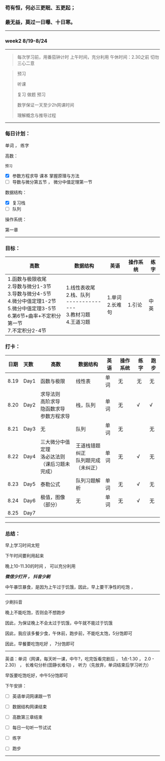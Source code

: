 ### 苟有恒，何必三更眠、五更起；

### 最无益，莫过一日曝、十日寒。

---

### week2 8/19-8/24

---

> 每次学习前，用番茄钟计时
> 上午时间，充分利用
> 午休时间：2.30之前
> 切勿三心二意

> 预习
>
> 听课
>
> 复习 做题 预习
>
> 数学保证一天至少2h网课时间
>
> 理解概念与推导过程

---

### 每日计划：

单词  ， 练字

高数：

    预习

* [X] 参数方程求导 课本 掌握原理与方法
* [ ] 导数与微分第五节 ， 微分中值定理第一节

数据结构：

* [X] 复习栈
* [ ] 队列

操作系统：

第一章

---

### 目标：

| 高数                                                                                                                                                                   | 数据结构                                                                         | 英语                 | 操作系统 | 练字       |
| ---------------------------------------------------------------------------------------------------------------------------------------------------------------------- | -------------------------------------------------------------------------------- | -------------------- | -------- | ---------- |
| 1.函数与极限收尾<br />2.导数与微分1-3节<br />3.导数与微分4-5节<br />4.微分中值定理1-2节<br />5.微分中值定理3-5节<br />6.第6节+曲率+不定积分第一节<br />7.不定积分2-4节 | 1.线性表收尾<br />2.栈、队列<br />--------------<br />3.教材习题<br />4.王道习题 | 1.单词<br />2.长难句 | 1.引论   | 中<br />英 |

### 打卡：

| 日期 | 天数 | 高数                                                     | 数据结构                                       | 英语 | 操作系统 | 练字 | 跑步 |
| ---- | :--- | -------------------------------------------------------- | ---------------------------------------------- | ---- | -------- | ---- | ---- |
| 8.19 | Day1 | 函数与极限                                               | 线性表                                         | 单词 | 无       | 无   | 无   |
| 8.20 | Day2 | 求导法则<br />高阶求导<br />隐函数求导<br />参数方程求导 | 栈，队列                                       | 单词 | 无       | √   | √   |
| 8.21 | Day3 | 无                                                       | 队列                                           | 单词 | 无       |      | 无   |
| 8.22 | Day4 | 三大微分中值定理<br />洛必达法则<br />（课后习题未完成） | 王道栈错题纠正<br />队列题完成<br />（未纠正） | 单词 | 无       | √   | 无   |
| 8.23 | Day5 | 泰勒公式                                                 | 队列习题解析                                   | 单词 | 无       | √   | 无   |
| 8.24 | Day6 | 极值，图像（部分）                                       | 无                                             | 单词 | 无       | √   | 无   |
| 8.25 | Day7 |                                                          |                                                |      |          |      |      |

---

### 总结：

早上学习时间太短

下午时间要利用起来

晚上10-11.30的时间 ， 可以充分利用

***微信少打开 ， 抖音少刷***

中午暴饮暴食，是因为上午过于饥饿，因此，早上要干净性的吃饱  ，

---

少刷抖音

晚上不能吃饱，否则会不想跑步

因此，为保证晚上不会太过于饥饿，中午就不能过于饥饿

因此，我应该多餐少食，午休前，跑步前，不能吃太饱，5分饱即可

因此，早餐要吃饱吃好 ， 7分饱即可

---

英语：单词（网课，每天听一课，中午?，吃完饭看完剧后 ， 1点-1.30 ， 2.0 - 2.30）  ， 长难句分析(田静长难句) ， 听力（先放弃，单词结束后学习听力）

早饭要吃饱吃好，中午5分饱即可

下午安排：

* [ ] 英语单词网课跟一节

* [ ] 数据结构网课结束
* [ ] 高数第三章结束
* [ ] 每日一句听一节试试
* [ ] 练字
* [ ] 跑步

---
